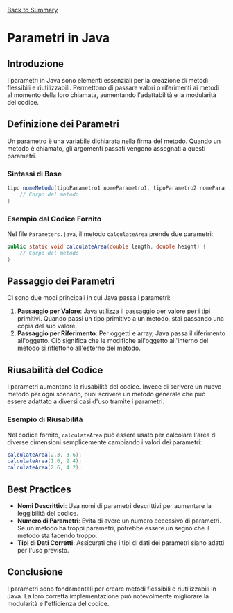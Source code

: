 [Back to Summary](../Summary.md)

# Parametri in Java

## Introduzione
I parametri in Java sono elementi essenziali per la creazione di metodi flessibili e riutilizzabili. Permettono di passare valori o riferimenti ai metodi al momento della loro chiamata, aumentando l'adattabilità e la modularità del codice.

## Definizione dei Parametri
Un parametro è una variabile dichiarata nella firma del metodo. Quando un metodo è chiamato, gli argomenti passati vengono assegnati a questi parametri.

### Sintassi di Base
```java
tipo nomeMetodo(tipoParametro1 nomeParametro1, tipoParametro2 nomeParametro2, ...) {
    // Corpo del metodo
}
```

### Esempio dal Codice Fornito
Nel file `Parameters.java`, il metodo `calculateArea` prende due parametri:
```java
public static void calculateArea(double length, double height) {
    // Corpo del metodo
}
```

## Passaggio dei Parametri
Ci sono due modi principali in cui Java passa i parametri:

1. **Passaggio per Valore**: Java utilizza il passaggio per valore per i tipi primitivi. Quando passi un tipo primitivo a un metodo, stai passando una copia del suo valore.
2. **Passaggio per Riferimento**: Per oggetti e array, Java passa il riferimento all'oggetto. Ciò significa che le modifiche all'oggetto all'interno del metodo si riflettono all'esterno del metodo.

## Riusabilità del Codice
I parametri aumentano la riusabilità del codice. Invece di scrivere un nuovo metodo per ogni scenario, puoi scrivere un metodo generale che può essere adattato a diversi casi d'uso tramite i parametri.

### Esempio di Riusabilità
Nel codice fornito, `calculateArea` può essere usato per calcolare l'area di diverse dimensioni semplicemente cambiando i valori dei parametri:
```java
calculateArea(2.3, 3.6);
calculateArea(1.6, 2.4);
calculateArea(2.6, 4.2);
```

## Best Practices
- **Nomi Descrittivi**: Usa nomi di parametri descrittivi per aumentare la leggibilità del codice.
- **Numero di Parametri**: Evita di avere un numero eccessivo di parametri. Se un metodo ha troppi parametri, potrebbe essere un segno che il metodo sta facendo troppo.
- **Tipi di Dati Corretti**: Assicurati che i tipi di dati dei parametri siano adatti per l'uso previsto.

## Conclusione
I parametri sono fondamentali per creare metodi flessibili e riutilizzabili in Java. La loro corretta implementazione può notevolmente migliorare la modularità e l'efficienza del codice.
